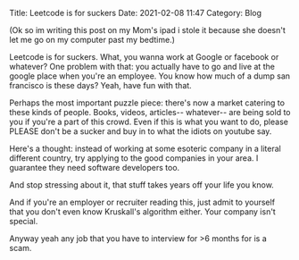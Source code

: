 Title: Leetcode is for suckers
Date: 2021-02-08 11:47
Category: Blog

(Ok so im writing this post on my Mom's ipad i stole it because she doesn't let me go on my computer past my bedtime.)

Leetcode is for suckers. What, you wanna work at Google or facebook or whatever? One problem with that: you actually have to go and live at the google place when you're an employee. You know how much of a dump san francisco is these days? Yeah, have fun with that.

Perhaps the most important puzzle piece: there's now a market catering to these kinds of people. Books, videos, articles-- whatever-- are being sold to you if you're a part of this crowd. Even if this is what you want to do, please PLEASE don't be a sucker and buy in to what the idiots on youtube say.

Here's a thought: instead of working at some esoteric company in a literal different country, try applying to the good companies in your area. I guarantee they need software developers too. 

And stop stressing about it, that stuff takes years off your life you know.

And if you're an employer or recruiter reading this, just admit to yourself that you don't even know Kruskall's algorithm either. Your company isn't special.

Anyway yeah any job that you have to interview for >6 months for is a scam.
